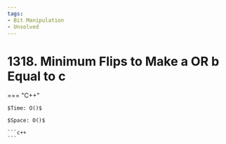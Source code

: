 ```yaml
---
tags:
- Bit Manipulation
- Unsolved
---
```



# 1318. Minimum Flips to Make a OR b Equal to c

=== "C++"

    $Time: O()$

    $Space: O()$

    ```c++
    ```